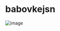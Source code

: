 # babovkejsn
![image](https://github.com/samuelrevucky/babovkejsn/assets/83767476/570acadc-985c-43f4-a1a4-e4bf46bdbfc4)
